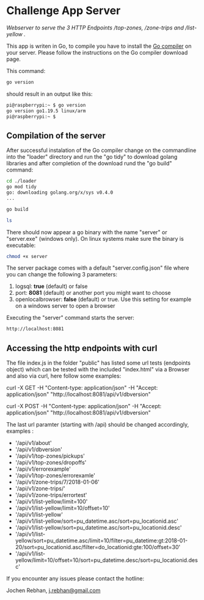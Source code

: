 # Challenge App Server 

_Webserver to serve the 3 HTTP Endpoints /top-zones, /zone-trips and /list-yellow ._

This app is writen in Go, to compile you have to install the [Go compiler](https://go.dev/dl/) on your server.
Please follow the instructions on the Go compiler download page.

This command:
```bash
go version
```
should result in an output like this:

```bash
pi@raspberrypi:~ $ go version
go version go1.19.5 linux/arm
pi@raspberrypi:~ $
```

## Compilation of the server

After successful instalation of the Go compiler change on the commandline into the "loader" directory and run the "go tidy" to download 
golang libraries and after completion of the download rund the "go build" command:

```bash
cd ./loader
go mod tidy
go: downloading golang.org/x/sys v0.4.0
...
```` 

```bash
go build
```

```bash
ls
```

There should now appear a go binary with the name "server" or "server.exe" (windows only). 
On linux systems make sure the binary is executable:

```bash
chmod +x server
```
The server package comes with a default "server.config.json" file where you can change the following 3 parameters:

1. logsql:              **true** (default) or false
2. port:                **8081** (default) or another port you might want to choose
3. openlocalbrowser:    **false** (default) or true. Use this setting for example on a windows server to open a browser

Executing the "server" command starts the server:

```bash
http://localhost:8081       
```` 

## Accessing the http endpoints with curl 

The file index.js in the folder "public" has listed some url tests (endpoints object) which can be tested with the included "index.html" via a Browser and also via curl, here follow some examples:

curl -X GET -H "Content-type: application/json" -H "Accept:  application/json" "http://localhost:8081/api/v1/dbversion"

curl -X POST -H "Content-type: application/json" -H "Accept:  application/json" "http://localhost:8081/api/v1/dbversion"

The last url paramter (starting with /api) should be changed accordingly, examples :

- '/api/v1/about' 
- '/api/v1/dbversion' 
- '/api/v1/top-zones/pickups' 
- '/api/v1/top-zones/dropoffs' 
- '/api/v1/errorexample' 
- '/api/v1/top-zones/errorexamle' 
- '/api/v1/zone-trips/7/2018-01-06' 
- '/api/v1/zone-trips/' 
- '/api/v1/zone-trips/errortest' 
- '/api/v1/list-yellow/limit=100' 
- '/api/v1/list-yellow/limit=10/offset=10' 
- '/api/v1/list-yellow' 
- '/api/v1/list-yellow/sort=pu_datetime.asc/sort=pu_locationid.asc' 
- '/api/v1/list-yellow/sort=pu_datetime.asc/sort=pu_locationid.desc' 
- '/api/v1/list-yellow/sort=pu_datetime.asc/limit=10/filter=pu_datetime:gt:2018-01-20/sort=pu_locationid.asc/filter=do_locationid:gte:100/offset=30' 
- '/api/v1/list-yellow/limit=10/offset=10/sort=pu_datetime.desc/sort=pu_locationid.desc' 


If you encounter any issues please contact the hotline: 

Jochen Rebhan, j.rebhan@gmail.com
